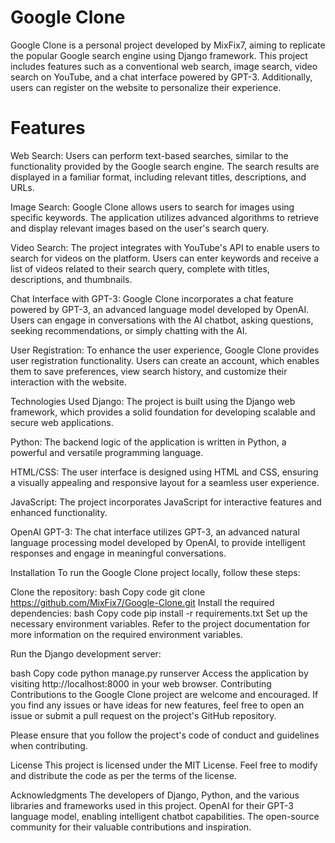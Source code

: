 # Google Clone

Google Clone is a personal project developed by MixFix7, aiming to replicate the popular Google search engine using Django framework. This project includes features such as a conventional web search, image search, video search on YouTube, and a chat interface powered by GPT-3. Additionally, users can register on the website to personalize their experience.

# Features

Web Search: Users can perform text-based searches, similar to the functionality provided by the Google search engine. The search results are displayed in a familiar format, including relevant titles, descriptions, and URLs.

Image Search: Google Clone allows users to search for images using specific keywords. The application utilizes advanced algorithms to retrieve and display relevant images based on the user's search query.

Video Search: The project integrates with YouTube's API to enable users to search for videos on the platform. Users can enter keywords and receive a list of videos related to their search query, complete with titles, descriptions, and thumbnails.

Chat Interface with GPT-3: Google Clone incorporates a chat feature powered by GPT-3, an advanced language model developed by OpenAI. Users can engage in conversations with the AI chatbot, asking questions, seeking recommendations, or simply chatting with the AI.

User Registration: To enhance the user experience, Google Clone provides user registration functionality. Users can create an account, which enables them to save preferences, view search history, and customize their interaction with the website.

Technologies Used
Django: The project is built using the Django web framework, which provides a solid foundation for developing scalable and secure web applications.

Python: The backend logic of the application is written in Python, a powerful and versatile programming language.

HTML/CSS: The user interface is designed using HTML and CSS, ensuring a visually appealing and responsive layout for a seamless user experience.

JavaScript: The project incorporates JavaScript for interactive features and enhanced functionality.

OpenAI GPT-3: The chat interface utilizes GPT-3, an advanced natural language processing model developed by OpenAI, to provide intelligent responses and engage in meaningful conversations.

Installation
To run the Google Clone project locally, follow these steps:

Clone the repository:
bash
Copy code
git clone https://github.com/MixFix7/Google-Clone.git
Install the required dependencies:
bash
Copy code
pip install -r requirements.txt
Set up the necessary environment variables. Refer to the project documentation for more information on the required environment variables.

Run the Django development server:

bash
Copy code
python manage.py runserver
Access the application by visiting http://localhost:8000 in your web browser.
Contributing
Contributions to the Google Clone project are welcome and encouraged. If you find any issues or have ideas for new features, feel free to open an issue or submit a pull request on the project's GitHub repository.

Please ensure that you follow the project's code of conduct and guidelines when contributing.

License
This project is licensed under the MIT License. Feel free to modify and distribute the code as per the terms of the license.

Acknowledgments
The developers of Django, Python, and the various libraries and frameworks used in this project.
OpenAI for their GPT-3 language model, enabling intelligent chatbot capabilities.
The open-source community for their valuable contributions and inspiration.


